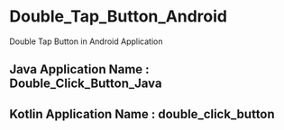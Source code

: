 # Double_Tap_Button_Android
Double Tap Button in Android Application 

## Java Application Name : Double_Click_Button_Java
## Kotlin Application Name : double_click_button
